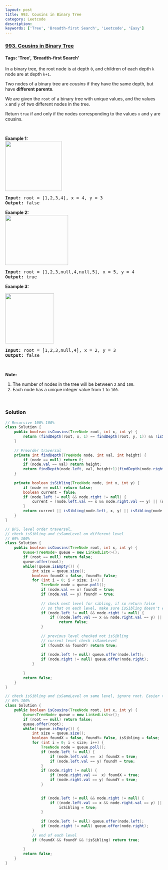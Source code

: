 ```yaml
---
layout: post
title: 993. Cousins in Binary Tree
category: Leetcode
description: 
keywords: ['Tree', 'Breadth-first Search', 'Leetcode', 'Easy']
---
```

### [993. Cousins in Binary Tree](https://leetcode.com/problems/cousins-in-binary-tree)

#### Tags: 'Tree', 'Breadth-first Search'

<div class="content__u3I1 question-content__JfgR"><div><p>In a binary tree, the root node is at depth <code>0</code>, and children of each depth <code>k</code> node are at depth <code>k+1</code>.</p>
<p>Two nodes of a binary tree are <em>cousins</em> if they have the same depth, but have <strong>different parents</strong>.</p>
<p>We are given the <code>root</code> of a binary tree with unique values, and the values <code>x</code> and <code>y</code> of two different nodes in the tree.</p>
<p>Return <code>true</code> if and only if the nodes corresponding to the values <code>x</code> and <code>y</code> are cousins.</p>
<p> </p>
<p><strong>Example 1:<br/>
<img alt="" src="https://assets.leetcode.com/uploads/2019/02/12/q1248-01.png" style="width: 180px; height: 160px;"/></strong></p>
<pre><strong>Input: </strong>root = <span id="example-input-1-1">[1,2,3,4]</span>, x = <span id="example-input-1-2">4</span>, y = <span id="example-input-1-3">3</span>
<strong>Output: </strong><span id="example-output-1">false</span>
</pre>
<div>
<p><strong>Example 2:<br/>
<img alt="" src="https://assets.leetcode.com/uploads/2019/02/12/q1248-02.png" style="width: 201px; height: 160px;"/></strong></p>
<pre><strong>Input: </strong>root = <span id="example-input-2-1">[1,2,3,null,4,null,5]</span>, x = <span id="example-input-2-2">5</span>, y = <span id="example-input-2-3">4</span>
<strong>Output: </strong><span id="example-output-2">true</span>
</pre>
<div>
<p><strong>Example 3:</strong></p>
<p><strong><img alt="" src="https://assets.leetcode.com/uploads/2019/02/13/q1248-03.png" style="width: 156px; height: 160px;"/></strong></p>
<pre><strong>Input: </strong>root = <span id="example-input-3-1">[1,2,3,null,4]</span>, x = 2, y = 3
<strong>Output: </strong><span id="example-output-3">false</span></pre>
<p> </p>
</div>
</div>
<p><strong>Note:</strong></p>
<ol>
<li>The number of nodes in the tree will be between <code>2</code> and <code>100</code>.</li>
<li>Each node has a unique integer value from <code>1</code> to <code>100</code>.</li>
</ol>
<div>
<div>
<div> </div>
</div>
</div></div></div>

### Solution
```java
// Recursive 100% 100%
class Solution {
    public boolean isCousins(TreeNode root, int x, int y) {
        return (findDepth(root, x, 1) == findDepth(root, y, 1)) && !isSibling(root, x, y);
    }
    
    // Preorder traversal
    private int findDepth(TreeNode node, int val, int height) {
        if (node == null) return 0;
        if (node.val == val) return height;
        return findDepth(node.left, val, height+1)|findDepth(node.right, val, height+1);
    }
    
    private boolean isSibling(TreeNode node, int x, int y) {
        if (node == null) return false;
        boolean current = false;
        if (node.left != null && node.right != null) {
            current = (node.left.val == x && node.right.val == y) || (node.left.val == y && node.right.val == x);
        }
        return current || isSibling(node.left, x, y) || isSibling(node.right, x, y);
    }
}

// BFS, level order traversal, 
// check isSibling and isSameLevel on different level
// 69% 100%
class Solution {
    public boolean isCousins(TreeNode root, int x, int y) {
        Queue<TreeNode> queue = new LinkedList<>();
        if (root == null) return false;
        queue.offer(root);
        while(!queue.isEmpty()) {
            int size = queue.size();
            boolean foundX = false, foundY= false;
            for (int i = 0; i < size; i++) {
                TreeNode node = queue.poll();
                if (node.val == x) foundX = true;
                if (node.val == y) foundY = true;
                
                // check next level for sibling, if so return false
                // so that on each level, make sure isSibling doesn't exist
                if (node.left != null && node.right != null) {
                    if ((node.left.val == x && node.right.val == y) || node.left.val == y && node.right.val == x)
                        return false;
                }
                
                // previous level checked not isSibling
                // current level check isSameLevel
                if (foundX && foundY) return true;
                
                if (node.left != null) queue.offer(node.left);
                if (node.right != null) queue.offer(node.right);
            }
            
        }
        return false;
    }
}

// check isSibling and isSameLevel on same level, ignore root. Easier to understand
// 69% 100%
class Solution {
    public boolean isCousins(TreeNode root, int x, int y) {
        Queue<TreeNode> queue = new LinkedList<>();
        if (root == null) return false;
        queue.offer(root);
        while(!queue.isEmpty()) {
            int size = queue.size();
            boolean foundX = false, foundY= false, isSibling = false;
            for (int i = 0; i < size; i++) {
                TreeNode node = queue.poll();
                if (node.left != null) {
                    if (node.left.val ==  x) foundX = true;
                    if (node.left.val == y) foundY = true;
                }
                if (node.right != null) {
                    if (node.right.val ==  x) foundX = true;
                    if (node.right.val == y) foundY = true;
                }
                

                if (node.left != null && node.right != null) {
                    if ((node.left.val == x && node.right.val == y) || node.left.val == y && node.right.val == x)
                        isSibling = true;
                }
                
                if (node.left != null) queue.offer(node.left);
                if (node.right != null) queue.offer(node.right);
            }
            // end of each level
            if (foundX && foundY && !isSibling) return true;
            
        }
        return false;
    }
}
```